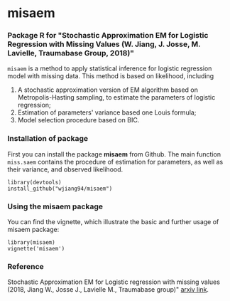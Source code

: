 # misaem
### Package R for "Stochastic Approximation EM for Logistic Regression with Missing Values (W. Jiang, J. Josse, M. Lavielle, Traumabase Group, 2018)"

`misaem` is a method to apply statistical inference for logistic regression model with missing data. This method is based on likelihood, including 
1. A stochastic approximation version of EM algorithm based on Metropolis-Hasting sampling, to estimate the parameters of logistic regression;
2. Estimation of parameters' variance based one Louis formula;
3. Model selection procedure based on BIC.

### Installation of package 
First you can install the package **misaem** from Github. The main function `miss.saem` contains the procedure of estimation for parameters, as well as their variance, and observed likelihood.
```{r}
library(devtools)
install_github("wjiang94/misaem")
 ```
### Using the misaem package
You can find the vignette, which illustrate the basic and further usage of misaem package:
```{r}
library(misaem)
vignette('misaem')
 ```

### Reference
Stochastic Approximation EM for Logistic regression with missing values (2018, Jiang W., Josse J., Lavielle M., Traumabase group)" [arxiv link](https://arxiv.org/abs/1805.04602).


